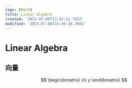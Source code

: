 ```yaml
---
tags: [Math]
title: Linear Algebra
created: '2023-07-08T13:42:31.742Z'
modified: '2023-07-08T15:49:10.368Z'
---
```


# Linear Algebra

## 向量

$$
\begin{bmatrix}
x\\
y
\end{bmatrix}
$$
